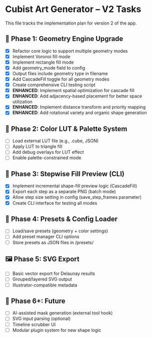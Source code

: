 # Cubist Art Generator – V2 Tasks

This file tracks the implementation plan for version 2 of the app.

## 🧱 Phase 1: Geometry Engine Upgrade
- [x] Refactor core logic to support multiple geometry modes
- [x] Implement Voronoi fill mode
- [x] Implement rectangle fill mode
- [x] Add geometry_mode field to config
- [x] Output files include geometry type in filename
- [x] Add CascadeFill toggle for all geometry modes
- [x] Create comprehensive CLI testing script
- [x] **ENHANCED**: Implement spatial optimization for cascade fill
- [x] **ENHANCED**: Add adjacency-based placement for better space utilization
- [x] **ENHANCED**: Implement distance transform and priority mapping
- [x] **ENHANCED**: Add rotational variety and organic shape generation

## 🎨 Phase 2: Color LUT & Palette System
- [ ] Load external LUT file (e.g., .cube, JSON)
- [ ] Apply LUT to triangle fill
- [ ] Add debug overlays for LUT effect
- [ ] Enable palette-constrained mode

## 🧪 Phase 3: Stepwise Fill Preview (CLI)
- [x] Implement incremental shape-fill preview logic (CascadeFill)
- [x] Export each step as a separate PNG (batch mode)
- [x] Allow step size setting in config (save_step_frames parameter)
- [x] Create CLI interface for testing all modes

## 🧰 Phase 4: Presets & Config Loader
- [ ] Load/save presets (geometry + color settings)
- [ ] Add preset manager CLI options
- [ ] Store presets as JSON files in /presets/

## 🖼 Phase 5: SVG Export
- [ ] Basic vector export for Delaunay results
- [ ] Grouped/layered SVG output
- [ ] Illustrator-compatible metadata

## 🧠 Phase 6+: Future
- [ ] AI-assisted mask generation (external tool hook)
- [ ] SVG input parsing (optional)
- [ ] Timeline scrubber UI
- [ ] Modular plugin system for new shape logic
